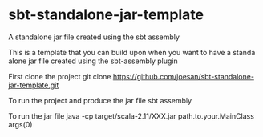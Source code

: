 # sbt-standalone-jar-template
A standalone jar file created using the sbt assembly

This is a template that you can build upon when you want to have a standa alone jar file created using the sbt-assembly plugin

First clone the project
git clone https://github.com/joesan/sbt-standalone-jar-template.git

To run the project and produce the jar file
sbt assembly

To run the jar file
java -cp target/scala-2.11/XXX.jar path.to.your.MainClass args(0)


